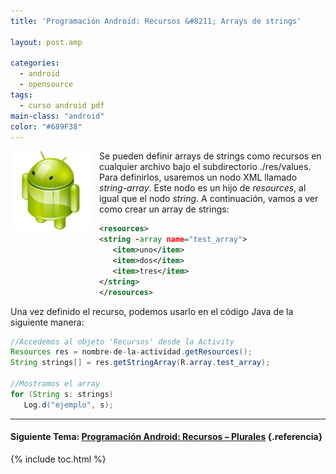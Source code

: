 ```yaml
---
title: 'Programación Android: Recursos &#8211; Arrays de strings'

layout: post.amp

categories:
  - android
  - opensource
tags:
  - curso android pdf
main-class: "android"
color: "#689F38"
---
```

<img border="0" src="/assets/img/2013/07/iconoAndroid.png" style="clear:left; float:left;margin-right:1em; margin-bottom:1em" />

Se pueden definir arrays de strings como recursos en cualquier archivo bajo el subdirectorio ./res/values. Para definirlos, usaremos un nodo XML llamado *string-array*. Este nodo es un hijo de *resources*, al igual que el nodo *string*. A continuación, vamos a ver como crear un array de strings:


<!--ad-->

```xml
<resources>
<string -array name="test_array">
   <item>uno</item>
   <item>dos</item>
   <item>tres</item>
</string>
</resources>

```

Una vez definido el recurso, podemos usarlo en el código Java de la siguiente manera:

```java
//Accedemos al objeto 'Recursos' desde la Activity
Resources res = nombre-de-la-actividad.getResources();
String strings[] = res.getStringArray(R.array.test_array);

//Mostramos el array
for (String s: strings)
   Log.d("ejemplo", s);

```

* * *

#### Siguiente Tema: [Programación Android: Recursos &#8211; Plurales][1] {.referencia}





 [1]: /programacion-android-recursos-plurales/

{% include toc.html %}
